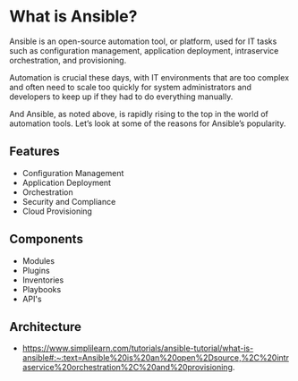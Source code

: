 # What is Ansible?
Ansible is an open-source automation tool, or platform, used for IT tasks such as configuration management, application deployment, intraservice orchestration, and provisioning.

Automation is crucial these days, with IT environments that are too complex and often need to scale too quickly for system administrators and developers to keep up if they had to do everything manually. 

And Ansible, as noted above, is rapidly rising to the top in the world of automation tools. Let’s look at some of the reasons for Ansible’s popularity.

## Features
- Configuration Management
- Application Deployment
- Orchestration
- Security and Compliance
- Cloud Provisioning

## Components
- Modules
- Plugins
- Inventories
- Playbooks
- API's

## Architecture
- https://www.simplilearn.com/tutorials/ansible-tutorial/what-is-ansible#:~:text=Ansible%20is%20an%20open%2Dsource,%2C%20intraservice%20orchestration%2C%20and%20provisioning.





